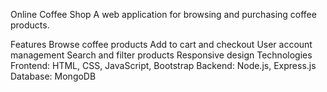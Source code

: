 Online Coffee Shop
A web application for browsing and purchasing coffee products.

Features
Browse coffee products
Add to cart and checkout
User account management
Search and filter products
Responsive design
Technologies
Frontend: HTML, CSS, JavaScript, Bootstrap
Backend: Node.js, Express.js
Database: MongoDB

